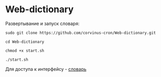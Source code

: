 # Web-dictionary
Развертывание и запуск словаря:
```shell script
sudo git clone https://github.com/corvinus-cron/Web-dictionary.git

cd Web-dictionary

chmod +x start.sh

./start.sh
```
Для доступа к интерфейсу - [словарь](http://localhost/)
